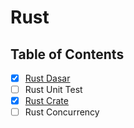 # Rust

## Table of Contents

- [x] [Rust Dasar](Rust%20Dasar.md)
- [ ] Rust Unit Test
- [x] [Rust Crate](Rust%20Crate.md)
- [ ] Rust Concurrency

